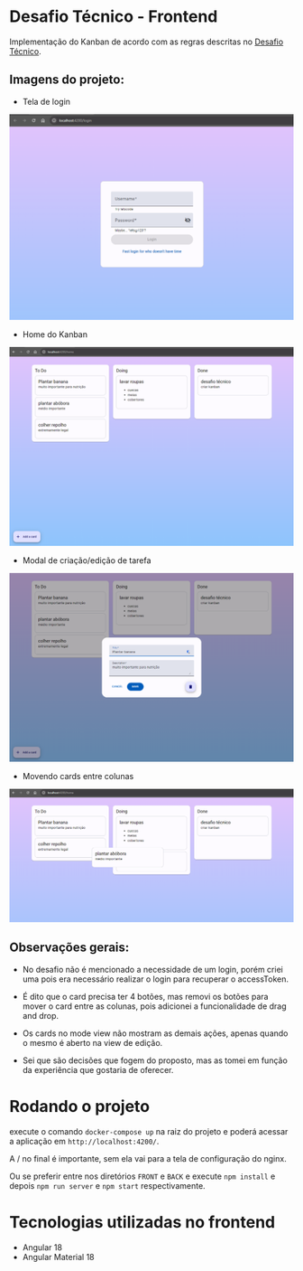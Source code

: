 # Desafio Técnico - Frontend

Implementação do Kanban de acordo com as regras descritas no [Desafio Técnico](https://gitlab.com/gabriel.militello1/desafio-tecnico-frontend).

## Imagens do projeto:

- Tela de login

![](./assets/login.png)

- Home do Kanban

![](./assets/home.png)

- Modal de criação/edição de tarefa

![](./assets/update-new.png)

- Movendo cards entre colunas

![](./assets/drag-drop.png)

## Observações gerais:

- No desafio não é mencionado a necessidade de um login, porém criei uma pois era necessário realizar o login para recuperar o accessToken.

- É dito que o card precisa ter 4 botões, mas removi os botões para mover o card entre as colunas, pois adicionei a funcionalidade de drag and drop.

- Os cards no mode view não mostram as demais ações, apenas quando o mesmo é aberto na view de edição.

- Sei que são decisões que fogem do proposto, mas as tomei em função da experiência que gostaria de oferecer.

# Rodando o projeto

execute o comando `docker-compose up` na raiz do projeto e poderá acessar a aplicação em `http://localhost:4200/`.

A / no final é importante, sem ela vai para a tela de configuração do nginx.

Ou se preferir entre nos diretórios `FRONT` e `BACK` e execute `npm install` e depois `npm run server` e `npm start` respectivamente.

# Tecnologias utilizadas no frontend

- Angular 18
- Angular Material 18
